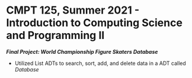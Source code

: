 # CMPT 125, Summer 2021 - Introduction to Computing Science and Programming II

_**Final Project: World Championship Figure Skaters Database**_

- Utilized List ADTs to search, sort, add, and delete data in a ADT called _Database_
